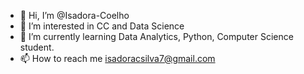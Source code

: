 - 👋 Hi, I’m @Isadora-Coelho
- 👀 I’m interested in CC and Data Science
- 🌱 I’m currently learning Data Analytics, Python, Computer Science student.
- 📫 How to reach me isadoracsilva7@gmail.com

<!---
Isadora-Coelho/Isadora-Coelho is a ✨ special ✨ repository because its `README.md` (this file) appears on your GitHub profile.
You can click the Preview link to take a look at your changes.
--->
